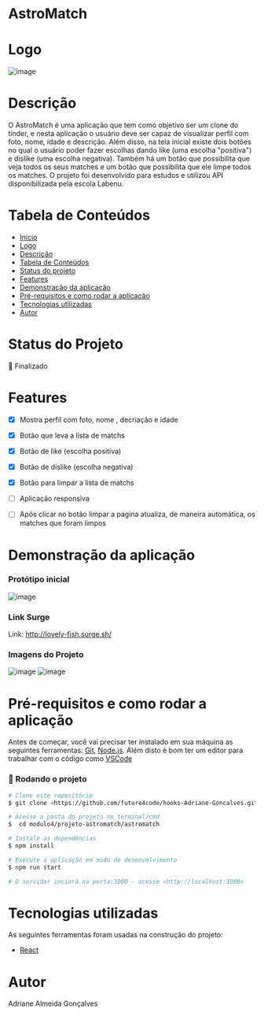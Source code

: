 # AstroMatch

# Logo 
![image](https://user-images.githubusercontent.com/91707433/173234187-9d437f03-ee50-416f-a667-c7190b8dccb9.png)


# Descrição
O AstroMatch é uma aplicação que tem como objetivo ser um clone do tinder, e nesta aplicação o usuário deve ser capaz de visualizar perfil com foto, nome, idade e descrição. Além disso, na tela inicial existe dois botões no qual o usuário poder fazer escolhas dando like (uma escolha "positiva") e dislike (uma escolha negativa).
Também há um botão que possibilita que veja todos os seus matches e um botão que possibilita que ele limpe todos os matches.
O projeto foi desenvolvido para estudos e utilizou API disponibilizada pela escola Labenu.


# Tabela de Conteúdos

<!--ts-->
   * [Inicio](#astromatch)
   * [Logo](#logo)
   * [Descrição](#descrição)
   * [Tabela de Conteúdos](#tabela-de-conteúdos)
   * [Status do projeto](#status-do-projeto)
   * [Features](#features)
   * [Demonstração da aplicação](#demonstração-da-aplicação)
   * [Pré-requisitos e como rodar a aplicação](#pré-requisitos-e-como-rodar-a-aplicação)
   * [Tecnologias utilizadas](#tecnologias-utilizadas)
   * [Autor](#autor)
<!--te-->

# Status do Projeto

  🚀 Finalizado 

# Features

- [x] Mostra perfil com foto, nome , decriação e idade
- [x] Botão que leva a lista de matchs
- [x] Botão de like (escolha positiva)
- [x] Botão de dislike (escolha negativa)
- [x] Botão para limpar a lista de matchs
- [ ] Aplicação responsiva
- [ ] Após clicar no botão limpar a pagina atualiza, de maneira automática, os matches que foram limpos


# Demonstração da aplicação

### Protótipo inicial
![image](https://user-images.githubusercontent.com/91707433/173235885-c73588ca-a7e6-4e6e-a7dc-c90b02310985.png)
### Link Surge
Link: http://lovely-fish.surge.sh/
### Imagens do Projeto
![image](https://user-images.githubusercontent.com/91707433/173241617-b52bba94-c7df-4452-9e14-bd6e0b318ab1.png)
![image](https://user-images.githubusercontent.com/91707433/173241633-b73b4f46-eaee-4524-82ec-e6a957a09b59.png)


# Pré-requisitos e como rodar a aplicação
Antes de começar, você vai precisar ter instalado em sua máquina as seguintes ferramentas:
[Git](https://git-scm.com), [Node.js](https://nodejs.org/en/). 
Além disto é bom ter um editor para trabalhar com o código como [VSCode](https://code.visualstudio.com/)

### 🎲 Rodando o projeto

```bash
# Clone este repositório
$ git clone <https://github.com/future4code/hooks-Adriane-Goncalves.git>

# Acesse a pasta do projeto no terminal/cmd
$  cd modulo4/projeto-astromatch/astromatch

# Instale as dependências
$ npm install

# Execute a aplicação em modo de desenvolvimento
$ npm run start

# O servidor inciará na porta:3000 - acesse <http://localhost:3000>
```

# Tecnologias utilizadas

As seguintes ferramentas foram usadas na construção do projeto:

- [React](https://pt-br.reactjs.org/)


# Autor

Adriane Almeida Gonçalves 

